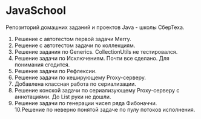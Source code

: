 # JavaSchool
Репозиторий домашних заданий и проектов Java - школы СберТеха.

1. Решение с автотестом первой задачи Merry.
2. Решение с автотестом задачи по коллекциям.
3. Решение задания по Generics. CollectionUtils не тестировался.
4. Решение задачи по Исключениям. Почти все сделано. Для понимания сгодится.
5. Решение задачи по Рефлексии.
6. Решение задачи по кеширующему Proxy-серверу.
7. Добавлена классная работа по сериализации.
8. Решение конской задачи по сериализующему Proxy-серверу с аннотациями.
   До List руки не дошли.
9. Решение задачи по генерации чисел ряда Фибоначчи.           
10.Решение по неверно понятой задаче по пулу потоков исполнения.
